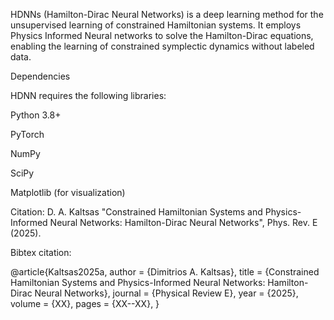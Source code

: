 HDNNs (Hamilton-Dirac Neural Networks) is a deep learning method for the unsupervised learning of constrained Hamiltonian systems. 
It employs Physics Informed Neural networks to solve the Hamilton-Dirac equations, enabling the learning of constrained symplectic dynamics without labeled data. 

Dependencies

HDNN requires the following libraries:

Python 3.8+

PyTorch

NumPy

SciPy

Matplotlib (for visualization)

Citation: D. A. Kaltsas "Constrained Hamiltonian Systems and Physics-Informed Neural Networks: Hamilton-Dirac Neural Networks", Phys. Rev. E (2025).

Bibtex citation:

@article{Kaltsas2025a,                                                                                                                                                                                                                                         author  = {Dimitrios A. Kaltsas},                                                                                                                                                                                                                                   title   = {Constrained Hamiltonian Systems and Physics-Informed Neural Networks: Hamilton-Dirac Neural Networks},                                                                                                                                                   journal = {Physical Review E},                                                                                                                                                                                                                                      year    = {2025},                                                                                                                                                                                                                                                  volume  = {XX},                                                                                                                                                                                                                                                     pages   = {XX--XX},
}
